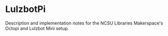 # LulzbotPi
Description and implementation notes for the NCSU Libraries Makerspace's Octopi and Lulzbot Mini setup.
